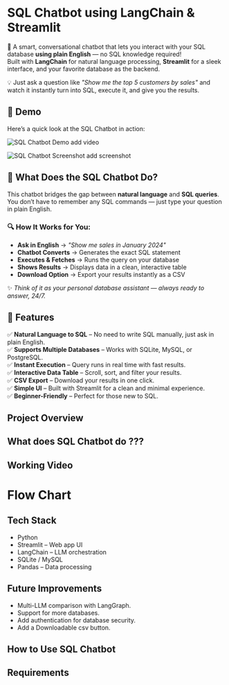 # SQL Chatbot using LangChain & Streamlit

🚀 A smart, conversational chatbot that lets you interact with your SQL database **using plain English** 
 — no SQL knowledge required!  
Built with **LangChain** for natural language processing, **Streamlit** for a sleek interface, and your favorite database as the backend.  

💡 Just ask a question like *"Show me the top 5 customers by sales"* and watch it instantly turn into SQL, execute it, and give you the results.

## 📸 Demo

Here’s a quick look at the SQL Chatbot in action:

![SQL Chatbot Demo](assets/demo.gif)
add video 

![SQL Chatbot Screenshot](assets/screenshot.png)
add screenshot

## 🤖 What Does the SQL Chatbot Do?

This chatbot bridges the gap between **natural language** and **SQL queries**.  
You don’t have to remember any SQL commands — just type your question in plain English.

### 🔍 How It Works for You:
- **Ask in English** → *"Show me sales in January 2024"*
- **Chatbot Converts** → Generates the exact SQL statement
- **Executes & Fetches** → Runs the query on your database
- **Shows Results** → Displays data in a clean, interactive table
- **Download Option** → Export your results instantly as a CSV

✨ *Think of it as your personal database assistant — always ready to answer, 24/7.*

## 🌟 Features

✅ **Natural Language to SQL** – No need to write SQL manually, just ask in plain English.  
✅ **Supports Multiple Databases** – Works with SQLite, MySQL, or PostgreSQL.  
✅ **Instant Execution** – Query runs in real time with fast results.  
✅ **Interactive Data Table** – Scroll, sort, and filter your results.  
✅ **CSV Export** – Download your results in one click.  
✅ **Simple UI** – Built with Streamlit for a clean and minimal experience.  
✅ **Beginner-Friendly** – Perfect for those new to SQL.

















##  Project Overview



##  What does SQL Chatbot do ???

## Working Video

# Flow Chart


## Tech Stack
 - Python
 - Streamlit – Web app UI
 - LangChain – LLM orchestration
 - SQLite / MySQL
 - Pandas – Data processing

## Future Improvements
 - Multi-LLM comparison with LangGraph.
 - Support for more databases.
 - Add authentication for database security.
 - Add a Downloadable csv button.

## How to Use SQL Chatbot

## Requirements




























